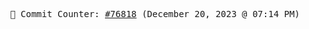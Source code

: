 <p align="center">
    <samp>
        📮 Commit Counter: <a href="https://github.com/Javascript-void0/Javascript-void0/commits/main">#76818</a> (December 20, 2023 @ 07:14 PM)
    </samp>
</p>
